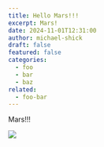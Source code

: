 ```yaml
---
title: Hello Mars!!!
excerpt: Mars!
date: 2024-11-01T12:31:00
author: michael-shick
draft: false
featured: false
categories:
  - foo
  - bar
  - baz
related:
  - foo-bar
---
```


Mars!!!

![](/uploads/test-image.png)
